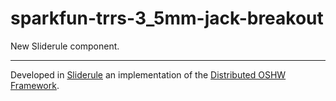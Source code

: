 # sparkfun-trrs-3_5mm-jack-breakout
New Sliderule component.

---
Developed in [Sliderule](http://sliderule.io) an implementation of the [Distributed OSHW Framework](http://dof.sliderule.io).

